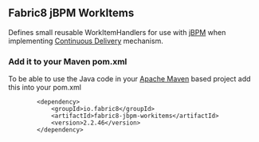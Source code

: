 ## Fabric8 jBPM WorkItems

Defines small reusable WorkItemHandlers for use with [jBPM](http://jbpm.org/) when implementing [Continuous Delivery](http://en.wikipedia.org/wiki/Continuous_delivery) mechanism.

### Add it to your Maven pom.xml

To be able to use the Java code in your [Apache Maven](http://maven.apache.org/) based project add this into your pom.xml

            <dependency>
                <groupId>io.fabric8</groupId>
                <artifactId>fabric8-jbpm-workitems</artifactId>
                <version>2.2.46</version>
            </dependency>
